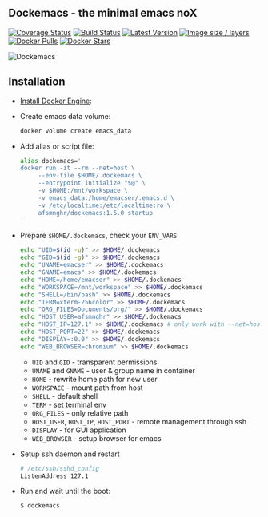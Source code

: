 ## Dockemacs - the minimal emacs noX

[![Coverage Status](https://coveralls.io/repos/github/AfsmNGhr/dockemacs/badge.svg?branch=master)](https://coveralls.io/github/AfsmNGhr/dockemacs?branch=master "Coverage Status")
[![Build Status](https://travis-ci.org/AfsmNGhr/dockemacs.svg)](https://travis-ci.org/AfsmNGhr/dockemacs "Build status from Travis CI")
[![Latest Version](https://images.microbadger.com/badges/version/afsmnghr/dockemacs.svg)](https://microbadger.com/images/afsmnghr/dockemacs "Latest version")
[![Image size / layers](https://images.microbadger.com/badges/image/afsmnghr/dockemacs.svg)](https://microbadger.com/images/afsmnghr/dockemacs "Image size / layers")
[![Docker Pulls](https://img.shields.io/docker/pulls/afsmnghr/dockemacs.svg?style=flat-square)](https://hub.docker.com/r/afsmnghr/dockemacs/ "Docker pulls")
[![Docker Stars](https://img.shields.io/docker/stars/afsmnghr/dockemacs.svg?style=flat-square)](https://hub.docker.com/r/afsmnghr/dockemacs/ "Docker stars")

![Dockemacs](http://i.imgur.com/LZxhWdm.png "Image is clickable")

## Installation

* [Install Docker Engine](https://docs.docker.com/engine/installation/):
* Create emacs data volume:

  ```sh
  docker volume create emacs_data
  ```

* Add alias or script file:

  ```sh
  alias dockemacs='
  docker run -it --rm --net=host \
       --env-file $HOME/.dockemacs \
       --entrypoint initialize "$@" \
       -v $HOME:/mnt/workspace \
       -v emacs_data:/home/emacser/.emacs.d \
       -v /etc/localtime:/etc/localtime:ro \
       afsmnghr/dockemacs:1.5.0 startup
  '
  ```

* Prepare `$HOME/.dockemacs`, check your `ENV_VARS`:

  ```sh
  echo "UID=$(id -u)" >> $HOME/.dockemacs
  echo "GID=$(id -g)" >> $HOME/.dockemacs
  echo "UNAME=emacser" >> $HOME/.dockemacs
  echo "GNAME=emacs" >> $HOME/.dockemacs
  echo "HOME=/home/emacser" >> $HOME/.dockemacs
  echo "WORKSPACE=/mnt/workspace" >> $HOME/.dockemacs
  echo "SHELL=/bin/bash" >> $HOME/.dockemacs
  echo "TERM=xterm-256color" >> $HOME/.dockemacs
  echo "ORG_FILES=Documents/org/" >> $HOME/.dockemacs
  echo "HOST_USER=afsmnghr" >> $HOME/.dockemacs
  echo "HOST_IP=127.1" >> $HOME/.dockemacs # only work with --net=host
  echo "HOST_PORT=22" >> $HOME/.dockemacs
  echo "DISPLAY=:0.0" >> $HOME/.dockemacs
  echo "WEB_BROWSER=chromium" >> $HOME/.dockemacs
  ```

    * `UID` and `GID` - transparent permissions
    * `UNAME` and `GNAME` - user & group name in container
    * `HOME` - rewrite home path for new user
    * `WORKSPACE` - mount path from host
    * `SHELL` - default shell
    * `TERM` - set terminal env
    * `ORG_FILES` - only relative path
    * `HOST_USER`, `HOST_IP`, `HOST_PORT` - remote management through ssh
    * `DISPLAY` - for GUI application
    * `WEB_BROWSER` - setup browser for emacs

* Setup ssh daemon and restart

  ```sh
  # /etc/ssh/sshd_config
  ListenAddress 127.1
  ```

* Run and wait until the boot:

  ```sh
  $ dockemacs
  ````
